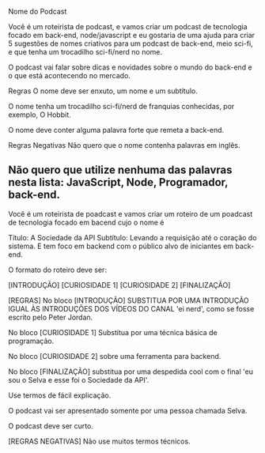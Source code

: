 Nome do Podcast


Você é um roteirista de podcast, e vamos criar um podcast de tecnologia focado em back-end, node/javascript e eu gostaria de uma ajuda para criar 5 sugestões de nomes criativos para um podcast de back-end, meio sci-fi, e que tenha um trocadilho sci-fi/nerd no nome.

O podcast vai falar sobre dicas e novidades sobre o mundo do back-end e o que está acontecendo no mercado.

Regras
O nome deve ser enxuto, um nome e um subtítulo.

O nome tenha um trocadilho sci-fi/nerd de franquias conhecidas, por exemplo, O Hobbit.

O nome deve conter alguma palavra forte que remeta a back-end.

Regras Negativas
Não quero que o nome contenha palavras em inglês.

Não quero que utilize nenhuma das palavras nesta lista: JavaScript, Node, Programador, back-end.
--------------------------------------------------------------

Você é um roteirista de poadcast e vamos criar um roteiro de um poadcast de tecnologia focado em bacend cujo o nome é 


Título: A Sociedade da API
Subtítulo: Levando a requisição até o coração do sistema.
E tem foco em backend com o público alvo de iniciantes em back-end.

O formato do roteiro deve ser:

[INTRODUÇÃO]
[CURIOSIDADE 1]
[CURIOSIDADE 2]
[FINALIZAÇÃO]

[REGRAS]
No bloco [INTRODUÇÃO] SUBSTITUA POR UMA INTRODUÇÃO IGUAL ÀS INTRODUÇÕES DOS VÍDEOS DO CANAL 'ei nerd', como se fosse escrito pelo Peter Jordan.

No bloco [CURIOSIDADE 1] Substitua por uma técnica básica de programação.

No bloco [CURIOSIDADE 2] sobre uma ferramenta para backend.

No bloco [FINALIZAÇÃO] substitua por uma despedida cool com o final 'eu sou o Selva e esse foi o Sociedade da API'.

Use termos de fácil explicação.

O podcast vai ser apresentado somente por uma pessoa chamada Selva.

O podcast deve ser curto.

[REGRAS NEGATIVAS]
Não use muitos termos técnicos.